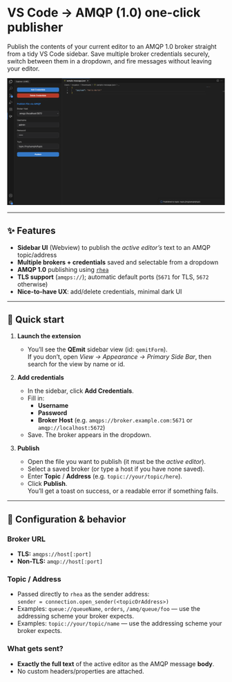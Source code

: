 # VS Code → AMQP (1.0) one-click publisher

Publish the contents of your current editor to an AMQP 1.0 broker straight from a tidy VS Code sidebar. Save multiple broker credentials securely, switch between them in a dropdown, and fire messages without leaving your editor.

![Screenshot](media/screenshot.png)

---

## ✨ Features

- **Sidebar UI** (Webview) to publish the *active editor’s* text to an AMQP topic/address  
- **Multiple brokers + credentials** saved and selectable from a dropdown  
- **AMQP 1.0** publishing using [`rhea`](https://github.com/amqp/rhea)  
- **TLS support** (`amqps://`); automatic default ports (`5671` for TLS, `5672` otherwise)  
- **Nice-to-have UX**: add/delete credentials, minimal dark UI

---

## 🚀 Quick start

1. **Launch the extension**
   - You’ll see the **QEmit** sidebar view (id: `qemitForm`).  
     If you don’t, open *View → Appearance → Primary Side Bar*, then search for the view by name or id.

2. **Add credentials**
   - In the sidebar, click **Add Credentials**.
   - Fill in:
     - **Username**
     - **Password**
     - **Broker Host** (e.g. `amqps://broker.example.com:5671` or `amqp://localhost:5672`)
   - Save. The broker appears in the dropdown.

3. **Publish**
   - Open the file you want to publish (it must be the *active editor*).
   - Select a saved broker (or type a host if you have none saved).
   - Enter **Topic** / **Address** (e.g. `topic://your/topic/here`).
   - Click **Publish**.  
     You’ll get a toast on success, or a readable error if something fails.

---

## 🔧 Configuration & behavior

### Broker URL
- **TLS:** `amqps://host[:port]`
- **Non-TLS:** `amqp://host[:port]`

### Topic / Address
- Passed directly to `rhea` as the sender address:  
  `sender = connection.open_sender(<topicOrAddress>)`  
- Examples: `queue://queueName`, `orders`, `/amq/queue/foo` — use the addressing scheme your broker expects.
- Examples: `topic://your/topic/name` — use the addressing scheme your broker expects.

### What gets sent?
- **Exactly the full text** of the active editor as the AMQP message **body**.
- No custom headers/properties are attached.

